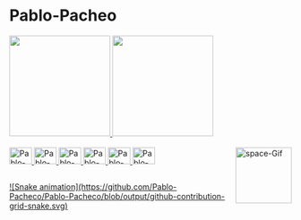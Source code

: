 # Pablo-Pacheo

<div>
<a href="https://github.com/Pablo-Pacheco">
<img height="180em" src="https://github-readme-stats.vercel.app/api?username=Pablo-Pacheco&include_all_commits=true&count_private=true&show_icons=true&theme=dark"/>
<img height="180em" src="https://github-readme-stats.vercel.app/api/top-langs/?username=Pablo-Pacheco&layout=compact&langs_count=8&theme=dark"/>    
</div>
<div style="display: inline_block"><br>
  <img aling="center" alt="Pablo-HTML" height="30" width="40" src="https://cdn.jsdelivr.net/gh/devicons/devicon/icons/html5/html5-original.svg">
  <img aling="center" alt="Pablo-CSS" height="30" width="40" src="https://cdn.jsdelivr.net/gh/devicons/devicon/icons/css3/css3-original.svg">
  <img aling="center" alt="Pablo-JavaScript" height="30" width="40" src="https://cdn.jsdelivr.net/gh/devicons/devicon/icons/javascript/javascript-original.svg">
  <img aling="center" alt="Pablo-csharp" height="30" width="40" src="https://cdn.jsdelivr.net/gh/devicons/devicon/icons/csharp/csharp-original.svg">
  <img aling="center" alt="Pablo-dotNETCore" height="30" width="40" src="https://cdn.jsdelivr.net/gh/devicons/devicon/icons/dotnetcore/dotnetcore-original.svg">
  <img aling="center" alt="Pablo-SQLServer" height="30" width="40"src="https://cdn.jsdelivr.net/gh/devicons/devicon/icons/microsoftsqlserver/microsoftsqlserver-plain-wordmark.svg">
  <img align="right" height="100" width="100" alt="space-Gif" src="https://64.media.tumblr.com/15fb32db6e1dd51f4ad43319a30de494/tumblr_n6pqj9Q6qB1sqsanfo1_400.gifv">
</div>

  ##
<div>
 ![Snake animation](https://github.com/Pablo-Pacheco/Pablo-Pacheco/blob/output/github-contribution-grid-snake.svg)
</div>
